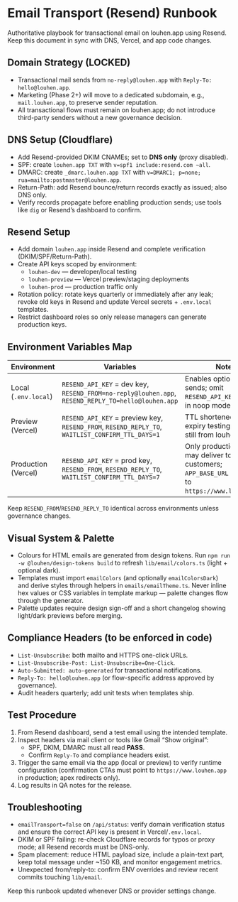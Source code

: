 # Email Transport (Resend) Runbook

Authoritative playbook for transactional email on louhen.app using Resend. Keep this document in sync with DNS, Vercel, and app code changes.

## Domain Strategy (LOCKED)
- Transactional mail sends from `no-reply@louhen.app` with `Reply-To: hello@louhen.app`.
- Marketing (Phase 2+) will move to a dedicated subdomain, e.g., `mail.louhen.app`, to preserve sender reputation.
- All transactional flows must remain on louhen.app; do not introduce third-party senders without a new governance decision.

## DNS Setup (Cloudflare)
- Add Resend-provided DKIM CNAMEs; set to **DNS only** (proxy disabled).
- SPF: create `louhen.app TXT` with `v=spf1 include:resend.com ~all`.
- DMARC: create `_dmarc.louhen.app TXT` with `v=DMARC1; p=none; rua=mailto:postmaster@louhen.app`.
- Return-Path: add Resend bounce/return records exactly as issued; also DNS only.
- Verify records propagate before enabling production sends; use tools like `dig` or Resend’s dashboard to confirm.

## Resend Setup
- Add domain `louhen.app` inside Resend and complete verification (DKIM/SPF/Return-Path).
- Create API keys scoped by environment:
  - `louhen-dev` — developer/local testing
  - `louhen-preview` — Vercel preview/staging deployments
  - `louhen-prod` — production traffic only
- Rotation policy: rotate keys quarterly or immediately after any leak; revoke old keys in Resend and update Vercel secrets + `.env.local` templates.
- Restrict dashboard roles so only release managers can generate production keys.

## Environment Variables Map
| Environment | Variables | Notes |
|-------------|-----------|-------|
| Local (`.env.local`) | `RESEND_API_KEY` = dev key, `RESEND_FROM=no-reply@louhen.app`, `RESEND_REPLY_TO=hello@louhen.app` | Enables optional real sends; omit `RESEND_API_KEY` to stay in noop mode. |
| Preview (Vercel) | `RESEND_API_KEY` = preview key, `RESEND_FROM`, `RESEND_REPLY_TO`, `WAITLIST_CONFIRM_TTL_DAYS=1` | TTL shortened for expiry testing; emails still from louhen.app. |
| Production (Vercel) | `RESEND_API_KEY` = prod key, `RESEND_FROM`, `RESEND_REPLY_TO`, `WAITLIST_CONFIRM_TTL_DAYS=7` | Only production key may deliver to customers; `APP_BASE_URL` resolves to `https://www.louhen.app`. |

Keep `RESEND_FROM`/`RESEND_REPLY_TO` identical across environments unless governance changes.

## Visual System & Palette
- Colours for HTML emails are generated from design tokens. Run `npm run -w @louhen/design-tokens build` to refresh `lib/email/colors.ts` (light + optional dark).
- Templates must import `emailColors` (and optionally `emailColorsDark`) and derive styles through helpers in `emails/emailTheme.ts`. Never inline hex values or CSS variables in template markup — palette changes flow through the generator.
- Palette updates require design sign-off and a short changelog showing light/dark previews before merging.

## Compliance Headers (to be enforced in code)
- `List-Unsubscribe`: both mailto and HTTPS one-click URLs.
- `List-Unsubscribe-Post: List-Unsubscribe=One-Click`.
- `Auto-Submitted: auto-generated` for transactional notifications.
- `Reply-To: hello@louhen.app` (or flow-specific address approved by governance).
- Audit headers quarterly; add unit tests when templates ship.

## Test Procedure
1. From Resend dashboard, send a test email using the intended template.
2. Inspect headers via mail client or tools like Gmail “Show original”:
   - SPF, DKIM, DMARC must all read **PASS**.
   - Confirm `Reply-To` and compliance headers exist.
3. Trigger the same email via the app (local or preview) to verify runtime configuration (confirmation CTAs must point to `https://www.louhen.app` in production; apex redirects only).
4. Log results in QA notes for the release.

## Troubleshooting
- `emailTransport=false` on `/api/status`: verify domain verification status and ensure the correct API key is present in Vercel/`.env.local`.
- DKIM or SPF failing: re-check Cloudflare records for typos or proxy mode; all Resend records must be DNS-only.
- Spam placement: reduce HTML payload size, include a plain-text part, keep total message under ~150 KB, and monitor engagement metrics.
- Unexpected from/reply-to: confirm ENV overrides and review recent commits touching `lib/email`.

Keep this runbook updated whenever DNS or provider settings change.
